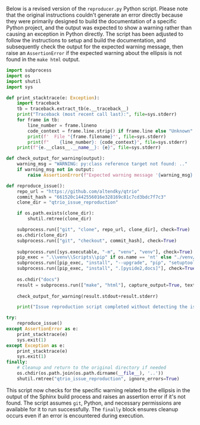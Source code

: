 Below is a revised version of the `reproducer.py` Python script. Please note that the original instructions couldn't generate an error directly because they were primarily designed to build the documentation of a specific Python project, and the output was expected to show a warning rather than causing an exception in Python directly. The script has been adjusted to follow the instructions to setup and build the documentation, and subsequently check the output for the expected warning message, then raise an `AssertionError` if the expected warning about the ellipsis is not found in the `make html` output.

```python
import subprocess
import os
import shutil
import sys

def print_stacktrace(e: Exception):
    import traceback
    tb = traceback.extract_tb(e.__traceback__)
    print("Traceback (most recent call last):", file=sys.stderr)
    for frame in tb:
        line_number = frame.lineno
        code_context = frame.line.strip() if frame.line else "Unknown"
        print(f'  File "{frame.filename}"', file=sys.stderr)
        print(f"    {line_number}: {code_context}", file=sys.stderr)
    print(f"{e.__class__.__name__}: {e}", file=sys.stderr)

def check_output_for_warning(output):
    warning_msg = "WARNING: py:class reference target not found: .."
    if warning_msg not in output:
        raise AssertionError(f"Expected warning message '{warning_msg}' not found in Sphinx build output.")

def reproduce_issue():
    repo_url = "https://github.com/altendky/qtrio"
    commit_hash = "661520c1442556016e328169c81c7cd3bdc7f7c3"
    clone_dir = "qtrio_issue_reproduction"

    if os.path.exists(clone_dir):
        shutil.rmtree(clone_dir)

    subprocess.run(["git", "clone", repo_url, clone_dir], check=True)
    os.chdir(clone_dir)
    subprocess.run(["git", "checkout", commit_hash], check=True)
    
    subprocess.run([sys.executable, "-m", "venv", "venv"], check=True)
    pip_exec = ".\\venv\\Scripts\\pip" if os.name == 'nt' else "./venv/bin/pip"
    subprocess.run([pip_exec, "install", "--upgrade", "pip", "setuptools", "wheel"], check=True)
    subprocess.run([pip_exec, "install", ".[pyside2,docs]"], check=True)
    
    os.chdir("docs")
    result = subprocess.run(["make", "html"], capture_output=True, text=True)
    
    check_output_for_warning(result.stdout+result.stderr)

    print("Issue reproduction script completed without detecting the issue.")

try:
    reproduce_issue()
except AssertionError as e:
    print_stacktrace(e)
    sys.exit(1)
except Exception as e:
    print_stacktrace(e)
    sys.exit(1)
finally:
    # Cleanup and return to the original directory if needed
    os.chdir(os.path.join(os.path.dirname(__file__), '..'))
    shutil.rmtree("qtrio_issue_reproduction", ignore_errors=True)
```

This script now checks for the specific warning related to the ellipsis in the output of the Sphinx build process and raises an assertion error if it's not found. The script assumes `git`, Python, and necessary permissions are available for it to run successfully. The `finally` block ensures cleanup occurs even if an error is encountered during execution.